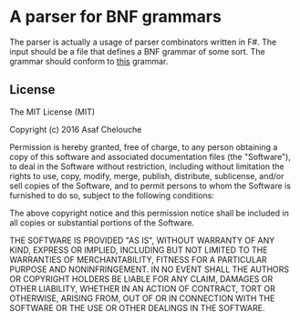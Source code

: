 # A parser for BNF grammars

The parser is actually a usage of parser combinators written in F#.
The input should be a file that defines a BNF grammar of some sort. The grammar should conform to [this](https://en.wikipedia.org/wiki/Backus%E2%80%93Naur_Form#Further_examples) grammar.

## License

The MIT License (MIT)

Copyright (c) 2016 Asaf Chelouche

Permission is hereby granted, free of charge, to any person obtaining a copy
of this software and associated documentation files (the "Software"), to deal
in the Software without restriction, including without limitation the rights
to use, copy, modify, merge, publish, distribute, sublicense, and/or sell
copies of the Software, and to permit persons to whom the Software is
furnished to do so, subject to the following conditions:

The above copyright notice and this permission notice shall be included in all
copies or substantial portions of the Software.

THE SOFTWARE IS PROVIDED "AS IS", WITHOUT WARRANTY OF ANY KIND, EXPRESS OR
IMPLIED, INCLUDING BUT NOT LIMITED TO THE WARRANTIES OF MERCHANTABILITY,
FITNESS FOR A PARTICULAR PURPOSE AND NONINFRINGEMENT. IN NO EVENT SHALL THE
AUTHORS OR COPYRIGHT HOLDERS BE LIABLE FOR ANY CLAIM, DAMAGES OR OTHER
LIABILITY, WHETHER IN AN ACTION OF CONTRACT, TORT OR OTHERWISE, ARISING FROM,
OUT OF OR IN CONNECTION WITH THE SOFTWARE OR THE USE OR OTHER DEALINGS IN THE
SOFTWARE.

